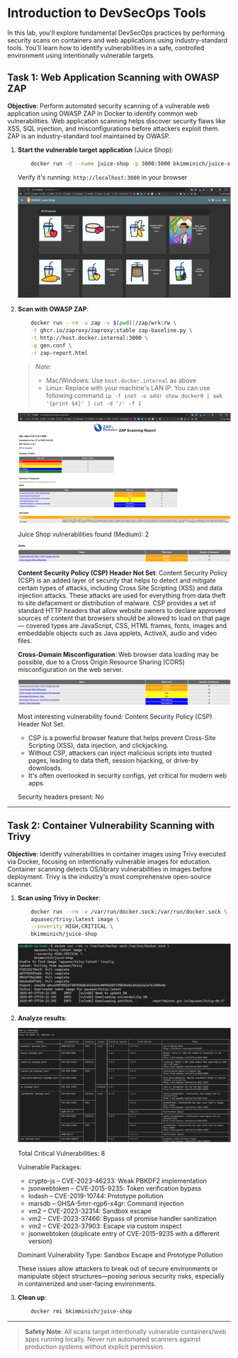 # Introduction to DevSecOps Tools

In this lab, you'll explore fundamental DevSecOps practices by performing security scans on containers and web applications using industry-standard tools. You'll learn how to identify vulnerabilities in a safe, controlled environment using intentionally vulnerable targets.

## Task 1: Web Application Scanning with OWASP ZAP

**Objective**: Perform automated security scanning of a vulnerable web application using OWASP ZAP in Docker to identify common web vulnerabilities. Web application scanning helps discover security flaws like XSS, SQL injection, and misconfigurations before attackers exploit them. ZAP is an industry-standard tool maintained by OWASP.

1. **Start the vulnerable target application** (Juice Shop):

    ```bash
        docker run -d --name juice-shop -p 3000:3000 bkimminich/juice-shop
    ```

    Verify it's running: `http://localhost:3000` in your browser

    ![juice-shop](../images/juice-shop.png)

2. **Scan with OWASP ZAP**:

    ```bash
        docker run --rm -u zap -v $(pwd):/zap/wrk:rw \
        -t ghcr.io/zaproxy/zaproxy:stable zap-baseline.py \
        -t http://host.docker.internal:3000 \
        -g gen.conf \
        -r zap-report.html
    ```

    > *Note*:
    > - Mac/Windows: Use `host.docker.internal` as above
    > - Linux: Replace with your machine's LAN IP. You can use following command `ip -f inet -o addr show docker0 | awk '{print $4}' | cut -d '/' -f 1`

    ![zap_scan](../images/zap_scan.png)

    Juice Shop vulnerabilities found (Medium): 2

    ![2_medium_risk_vulblts](../images/2_medium_risk_vulblts.png)

    **Content Security Policy (CSP) Header Not Set**: Content Security Policy (CSP) is an added layer of security that helps to detect and mitigate certain types of attacks, including Cross Site Scripting (XSS) and data injection attacks. These attacks are used for everything from data theft to site defacement or distribution of malware. CSP provides a set of standard HTTP headers that allow website owners to declare approved sources of content that browsers should be allowed to load on that page — covered types are JavaScript, CSS, HTML frames, fonts, images and embeddable objects such as Java applets, ActiveX, audio and video files.

    **Cross-Domain Misconfiguration**: Web browser data loading may be possible, due to a Cross Origin Resource Sharing (CORS) misconfiguration on the web server.

    ![vulblts_list](../images/vulblts_list.png)

    Most interesting vulnerability found: Content Security Policy (CSP) Header Not Set.

    - CSP is a powerful browser feature that helps prevent Cross-Site Scripting (XSS), data injection, and clickjacking.
    - Without CSP, attackers can inject malicious scripts into trusted pages, leading to data theft, session hijacking, or drive-by downloads.
    - It's often overlooked in security configs, yet critical for modern web apps.

    Security headers present: No

---

## Task 2: Container Vulnerability Scanning with Trivy

**Objective**: Identify vulnerabilities in container images using Trivy executed via Docker, focusing on intentionally vulnerable images for education. Container scanning detects OS/library vulnerabilities in images before deployment. Trivy is the industry's most comprehensive open-source scanner.

1. **Scan using Trivy in Docker**:

    ```bash
        docker run --rm -v /var/run/docker.sock:/var/run/docker.sock \
        aquasec/trivy:latest image \
        --severity HIGH,CRITICAL \
        bkimminich/juice-shop
    ```

    ![run_trivy](../images/run_trivy.png)

2. **Analyze results**:

    ![trivy_terminal_output](../images/trivy_terminal_output.png)

    Total Critical Vulnerabilities: 8

    Vulnerable Packages:
    - crypto-js – CVE-2023-46233: Weak PBKDF2 implementation
    - jsonwebtoken – CVE-2015-9235: Token verification bypass
    - lodash – CVE-2019-10744: Prototype pollution
    - marsdb – GHSA-5mrr-rgp6-x4gr: Command injection
    - vm2 – CVE-2023-32314: Sandbox escape
    - vm2 – CVE-2023-37466: Bypass of promise handler sanitization
    - vm2 – CVE-2023-37903: Escape via custom inspect
    - jsonwebtoken (duplicate entry of CVE-2015-9235 with a different version)

    Dominant Vulnerability Type:
    Sandbox Escape and Prototype Pollution

    These issues allow attackers to break out of secure environments or manipulate object structures—posing serious security risks, especially in containerized and user-facing environments.

3. **Clean up**:

    ```bash
        docker rmi bkimminich/juice-shop
    ```

---

> **Safety Note**: All scans target intentionally vulnerable containers/web apps running locally. Never run automated scanners against production systems without explicit permission.
